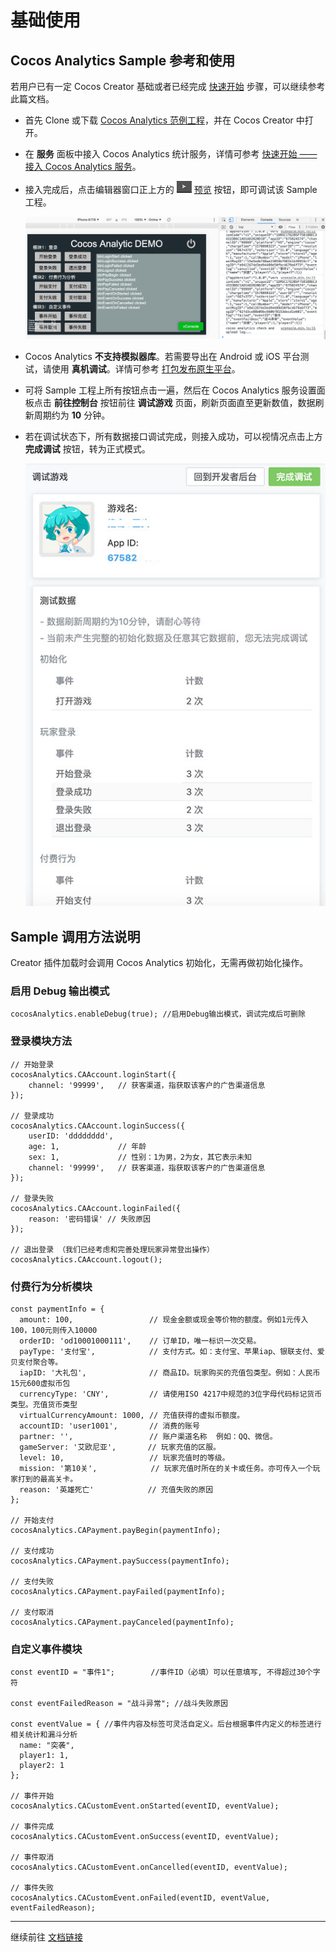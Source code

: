 # 基础使用

## Cocos Analytics Sample 参考和使用

若用户已有一定 Cocos Creator 基础或者已经完成 [快速开始](quick-start.md) 步骤，可以继续参考此篇文档。

- 首先 Clone 或下载 [Cocos Analytics 范例工程](https://github.com/CocosService/cocosAnalyticsDemo)，并在 Cocos Creator 中打开。

- 在 **服务** 面板中接入 Cocos Analytics 统计服务，详情可参考 [快速开始 —— 接入 Cocos Analytics 服务](quick-start.md)。

- 接入完成后，点击编辑器窗口正上方的 ![](../image/preview-button.jpg) [预览](../../getting-started/basics/preview-build.md) 按钮，即可调试该 Sample 工程。

  ![](image/analytics-sample.jpg)

- Cocos Analytics **不支持模拟器库**。若需要导出在 Android 或 iOS 平台测试，请使用 **真机调试**。详情可参考 [打包发布原生平台](../../publish/publish-native.md)。

- 可将 Sample 工程上所有按钮点击一遍，然后在 Cocos Analytics 服务设置面板点击 **前往控制台** 按钮前往 **调试游戏** 页面，刷新页面直至更新数值，数据刷新周期约为 **10** 分钟。

- 若在调试状态下，所有数据接口调试完成，则接入成功，可以视情况点击上方 **完成调试** 按钮，转为正式模式。

    ![](image/analytics-console.jpg)

## Sample 调用方法说明

Creator 插件加载时会调用 Cocos Analytics 初始化，无需再做初始化操作。

### 启用 Debug 输出模式

```
cocosAnalytics.enableDebug(true); //启用Debug输出模式，调试完成后可删除
```

### 登录模块方法

```
// 开始登录
cocosAnalytics.CAAccount.loginStart({
    channel: '99999',   // 获客渠道，指获取该客户的广告渠道信息   
});

// 登录成功
cocosAnalytics.CAAccount.loginSuccess({
    userID: 'dddddddd',
    age: 1,             // 年龄
    sex: 1,             // 性别：1为男，2为女，其它表示未知
    channel: '99999',   // 获客渠道，指获取该客户的广告渠道信息
});
    
// 登录失败
cocosAnalytics.CAAccount.loginFailed({
    reason: '密码错误' // 失败原因
});
    
// 退出登录 （我们已经考虑和完善处理玩家异常登出操作）
cocosAnalytics.CAAccount.logout();
```

### 付费行为分析模块

```
const paymentInfo = {
  amount: 100,                 // 现金金额或现金等价物的额度。例如1元传入100，100元则传入10000
  orderID: 'od10001000111',    // 订单ID，唯一标识一次交易。
  payType: '支付宝',            // 支付方式。如：支付宝、苹果iap、银联支付、爱贝支付聚合等。
  iapID: '大礼包',              // 商品ID。玩家购买的充值包类型。例如：人民币15元600虚拟币包
  currencyType: 'CNY',         // 请使用ISO 4217中规范的3位字母代码标记货币类型。充值货币类型
  virtualCurrencyAmount: 1000, // 充值获得的虚拟币额度。
  accountID: 'user1001',       // 消费的账号
  partner: '',                 // 账户渠道名称  例如：QQ、微信。
  gameServer: '艾欧尼亚',       // 玩家充值的区服。
  level: 10,                   // 玩家充值时的等级。
  mission: '第10关',            // 玩家充值时所在的关卡或任务。亦可传入一个玩家打到的最高关卡。
  reason: '英雄死亡'            // 充值失败的原因
};

// 开始支付
cocosAnalytics.CAPayment.payBegin(paymentInfo);

// 支付成功
cocosAnalytics.CAPayment.paySuccess(paymentInfo);

// 支付失败
cocosAnalytics.CAPayment.payFailed(paymentInfo);

// 支付取消
cocosAnalytics.CAPayment.payCanceled(paymentInfo);
```

### 自定义事件模块

```
const eventID = "事件1";        //事件ID（必填）可以任意填写, 不得超过30个字符

const eventFailedReason = "战斗异常"; //战斗失败原因

const eventValue = { //事件内容及标签可灵活自定义。后台根据事件内定义的标签进行相关统计和漏斗分析
  name: "突袭",
  player1: 1,
  player2: 1
};

// 事件开始
cocosAnalytics.CACustomEvent.onStarted(eventID, eventValue);

// 事件完成
cocosAnalytics.CACustomEvent.onSuccess(eventID, eventValue);

// 事件取消
cocosAnalytics.CACustomEvent.onCancelled(eventID, eventValue);

// 事件失败
cocosAnalytics.CACustomEvent.onFailed(eventID, eventValue, eventFailedReason);
```

---

继续前往 [文档链接](docs-link.md)
